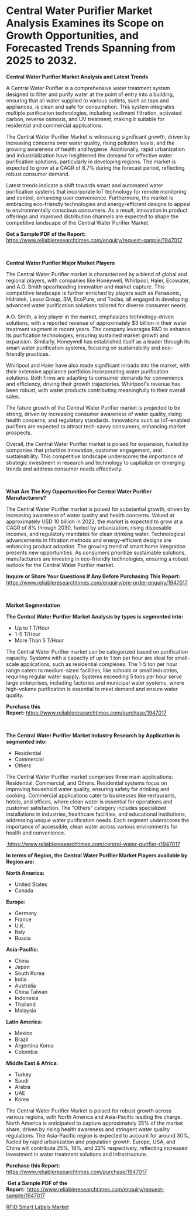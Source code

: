 <p><h1>Central Water Purifier Market Analysis Examines its Scope on Growth Opportunities, and Forecasted Trends Spanning from 2025 to 2032.</h1></p><p><strong>Central Water Purifier Market Analysis and Latest Trends</strong></p>
<p><p>A Central Water Purifier is a comprehensive water treatment system designed to filter and purify water at the point of entry into a building, ensuring that all water supplied to various outlets, such as taps and appliances, is clean and safe for consumption. This system integrates multiple purification technologies, including sediment filtration, activated carbon, reverse osmosis, and UV treatment, making it suitable for residential and commercial applications.</p><p>The Central Water Purifier Market is witnessing significant growth, driven by increasing concerns over water quality, rising pollution levels, and the growing awareness of health and hygiene. Additionally, rapid urbanization and industrialization have heightened the demand for effective water purification solutions, particularly in developing regions. The market is expected to grow at a CAGR of 8.7% during the forecast period, reflecting robust consumer demand. </p><p>Latest trends indicate a shift towards smart and automated water purification systems that incorporate IoT technology for remote monitoring and control, enhancing user convenience. Furthermore, the market is embracing eco-friendly technologies and energy-efficient designs to appeal to environmentally conscious consumers. As a result, innovation in product offerings and improved distribution channels are expected to shape the competitive landscape of the Central Water Purifier Market.</p></p>
<p><strong>Get a Sample PDF of the Report:&nbsp;</strong> <a href="https://www.reliableresearchtimes.com/enquiry/request-sample/1947017?utm_campaign=3518&utm_medium=2&utm_source=Github&utm_content=ia&utm_term=05042025&utm_id=central-water-purifier">https://www.reliableresearchtimes.com/enquiry/request-sample/1947017</a></p>
<p>&nbsp;</p>
<p><strong>Central Water Purifier Major Market Players</strong></p>
<p><p>The Central Water Purifier market is characterized by a blend of global and regional players, with companies like Honeywell, Whirlpool, Haier, Ecowater, and A.O. Smith spearheading innovation and market capture. This competitive landscape is further enriched by players such as Panasonic, Hidrotek, Lesso Group, 3M, EcoPure, and Toclas, all engaged in developing advanced water purification solutions tailored for diverse consumer needs.</p><p>A.O. Smith, a key player in the market, emphasizes technology-driven solutions, with a reported revenue of approximately $3 billion in their water treatment segment in recent years. The company leverages R&D to enhance its purification technologies, ensuring sustained market growth and expansion. Similarly, Honeywell has established itself as a leader through its smart water purification systems, focusing on sustainability and eco-friendly practices.</p><p>Whirlpool and Haier have also made significant inroads into the market, with their extensive appliance portfolios incorporating water purification solutions. Both firms are adapting to consumer demands for convenience and efficiency, driving their growth trajectories. Whirlpool's revenue has been robust, with water products contributing meaningfully to their overall sales.</p><p>The future growth of the Central Water Purifier market is projected to be strong, driven by increasing consumer awareness of water quality, rising health concerns, and regulatory standards. Innovations such as IoT-enabled purifiers are expected to attract tech-savvy consumers, enhancing market prospects.</p><p>Overall, the Central Water Purifier market is poised for expansion, fueled by companies that prioritize innovation, customer engagement, and sustainability. This competitive landscape underscores the importance of strategic investment in research and technology to capitalize on emerging trends and address consumer needs effectively.</p></p>
<p>&nbsp;</p>
<p><strong>What Are The Key Opportunities For Central Water Purifier Manufacturers?</strong></p>
<p><p>The Central Water Purifier market is poised for substantial growth, driven by increasing awareness of water quality and health concerns. Valued at approximately USD 10 billion in 2022, the market is expected to grow at a CAGR of 8% through 2030, fueled by urbanization, rising disposable incomes, and regulatory mandates for clean drinking water. Technological advancements in filtration methods and energy-efficient designs are enhancing product adoption. The growing trend of smart home integration presents new opportunities. As consumers prioritize sustainable solutions, manufacturers are investing in eco-friendly technologies, ensuring a robust outlook for the Central Water Purifier market.</p></p>
<p><strong>Inquire or Share Your Questions If Any Before Purchasing This Report:</strong> <a href="https://www.reliableresearchtimes.com/enquiry/pre-order-enquiry/1947017?utm_campaign=3518&utm_medium=2&utm_source=Github&utm_content=ia&utm_term=05042025&utm_id=central-water-purifier">https://www.reliableresearchtimes.com/enquiry/pre-order-enquiry/1947017</a></p>
<p>&nbsp;</p>
<p><strong>Market Segmentation</strong></p>
<p><strong>The Central Water Purifier Market Analysis by types is segmented into:</strong></p>
<p><ul><li>Up to 1 T/Hour</li><li>1-5 T/Hour</li><li>More Than 5 T/Hour</li></ul></p>
<p><p>The Central Water Purifier market can be categorized based on purification capacity. Systems with a capacity of up to 1 ton per hour are ideal for small-scale applications, such as residential complexes. The 1-5 ton per hour range caters to medium-sized facilities, like schools or small industries, requiring regular water supply. Systems exceeding 5 tons per hour serve large enterprises, including factories and municipal water systems, where high-volume purification is essential to meet demand and ensure water quality.</p></p>
<p><strong>Purchase this Report:&nbsp;</strong><a href="https://www.reliableresearchtimes.com/purchase/1947017?utm_campaign=3518&utm_medium=2&utm_source=Github&utm_content=ia&utm_term=05042025&utm_id=central-water-purifier">https://www.reliableresearchtimes.com/purchase/1947017</a></p>
<p>&nbsp;</p>
<p><strong>The Central Water Purifier Market Industry Research by Application is segmented into:</strong></p>
<p><ul><li>Residential</li><li>Commercial</li><li>Others</li></ul></p>
<p><p>The Central Water Purifier market comprises three main applications: Residential, Commercial, and Others. Residential systems focus on improving household water quality, ensuring safety for drinking and cooking. Commercial applications cater to businesses like restaurants, hotels, and offices, where clean water is essential for operations and customer satisfaction. The "Others" category includes specialized installations in industries, healthcare facilities, and educational institutions, addressing unique water purification needs. Each segment underscores the importance of accessible, clean water across various environments for health and convenience.</p></p>
<p><a href="https://www.reliableresearchtimes.com/central-water-purifier-r1947017?utm_campaign=3518&utm_medium=2&utm_source=Github&utm_content=ia&utm_term=05042025&utm_id=central-water-purifier">&nbsp;https://www.reliableresearchtimes.com/central-water-purifier-r1947017</a></p>
<p><strong>In terms of Region, the Central Water Purifier Market Players available by Region are:</strong></p>
<p>
    <p> <strong> North America: </strong>
        <ul>
            <li>United States</li>
            <li>Canada</li>
        </ul>
        </p> 
    <p> <strong> Europe: </strong>
        <ul>
            <li>Germany</li>
            <li>France</li>
            <li>U.K.</li>
            <li>Italy</li>
            <li>Russia</li>
        </ul>
        </p> 
    <p> <strong> Asia-Pacific: </strong>
        <ul>
            <li>China</li>
            <li>Japan</li>
            <li>South Korea</li>
            <li>India</li>
            <li>Australia</li>
            <li>China Taiwan</li>
            <li>Indonesia</li>
            <li>Thailand</li>
            <li>Malaysia</li>
        </ul>
        </p> 
    <p> <strong> Latin America: </strong>
        <ul>
            <li>Mexico</li>
            <li>Brazil</li>
            <li>Argentina Korea</li>
            <li>Colombia</li>
        </ul>
        </p> 
    <p> <strong> Middle East & Africa: </strong>
        <ul>
            <li>Turkey</li>
            <li>Saudi</li>
            <li>Arabia</li>
            <li>UAE</li>
            <li>Korea</li>
        </ul>
    </p>
    </p>
<p><p>The Central Water Purifier Market is poised for robust growth across various regions, with North America and Asia-Pacific leading the charge. North America is anticipated to capture approximately 35% of the market share, driven by rising health awareness and stringent water quality regulations. The Asia-Pacific region is expected to account for around 30%, fueled by rapid urbanization and population growth. Europe, USA, and China will contribute 25%, 18%, and 22% respectively, reflecting increased investment in water treatment solutions and infrastructure.</p></p>
<p><strong>Purchase this Report: </strong><a href="https://www.reliableresearchtimes.com/purchase/1947017?utm_campaign=3518&utm_medium=2&utm_source=Github&utm_content=ia&utm_term=05042025&utm_id=central-water-purifier">https://www.reliableresearchtimes.com/purchase/1947017</a></p>
<p>&nbsp;<strong>Get a Sample PDF of the Report:&nbsp;&nbsp;</strong><a href="https://www.reliableresearchtimes.com/enquiry/request-sample/1947017?utm_campaign=3518&utm_medium=2&utm_source=Github&utm_content=ia&utm_term=05042025&utm_id=central-water-purifier">https://www.reliableresearchtimes.com/enquiry/request-sample/1947017</a></p>
<p><strong></strong></p>
<p><p><a href="https://github.com/eymermanda0p/Market-Research-Report-List-1/blob/main/rfid-smart-labels-market.md?utm_campaign=3518&utm_medium=2&utm_source=Github&utm_content=ia&utm_term=05042025&utm_id=central-water-purifier">RFID Smart Labels Market</a></p></p>